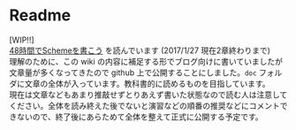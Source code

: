 # Readme
[WIP!!]  
[48時間でSchemeを書こう](https://ja.wikibooks.org/wiki/48%E6%99%82%E9%96%93%E3%81%A7Scheme%E3%82%92%E6%9B%B8%E3%81%93%E3%81%86) を読んでいます (2017/1/27 現在2章終わりまで)  
理解のために、この wiki の内容に補足する形でブログ向けに書いていましたが文章量が多くなってきたので github 上で公開することにしました。`doc` フォルダに文章の全体が入っています。教科書的に読めるものを目指しています。  
現在は文章などもあまり推敲せずとりあえず書いた状態なので読む人は注意してください。全体を読み終えた後でないと演習などの順番の推奨などにコメントできないので、終了後にあらためて全体を整えて正式に公開する予定です。  
